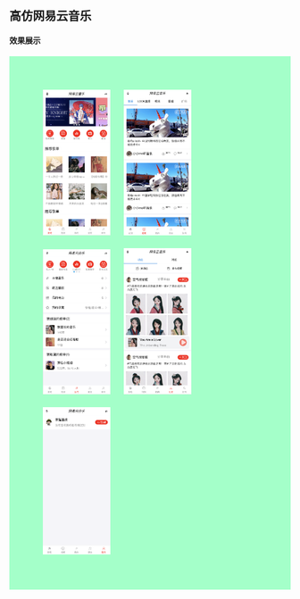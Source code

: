 ## 高仿网易云音乐

#### 效果展示



<div style="background:#a4ffc9;padding:50px">
  <img src="./showImg/1.png" width="30%"style="padding:10px"/>
  <img src="./showImg/2.png" width="30%"style="padding:10px"/>
  <img src="./showImg/3.png" width="30%"style="padding:10px"/>
  <img src="./showImg/4.png" width="30%"style="padding:10px"/>
  <img src="./showImg/5.png" width="30%"style="padding:10px"/>
</div>

